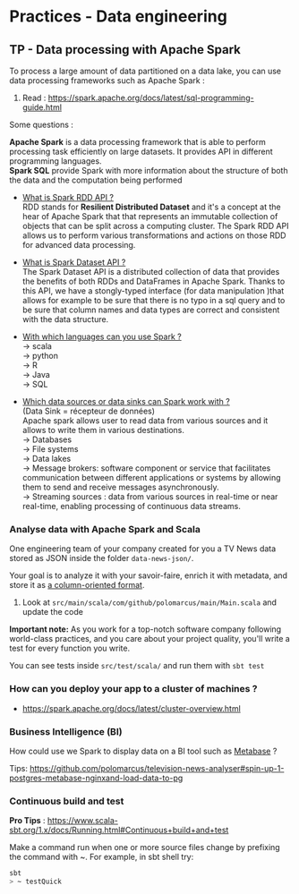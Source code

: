 # Practices - Data engineering

## TP - Data processing with Apache Spark
To process a large amount of data partitioned on a data lake, you can use data processing frameworks such as Apache Spark :
1. Read : https://spark.apache.org/docs/latest/sql-programming-guide.html

Some questions : 

**Apache Spark** is a data processing framework that is able to perform processing task efficiently on large datasets. It 
provides API in different programming languages.  
**Spark SQL** provide Spark with more information about the structure of both the data and the computation being performed

* <u>What is Spark RDD API ?</u>    
RDD stands for **Resilient Distributed Dataset** and it's a concept at the hear of Apache Spark that  that represents an 
immutable collection of objects that can be split across a computing cluster. The Spark RDD API allows us to perform various 
transformations and actions on those RDD for advanced data processing. 

* <u>What is Spark Dataset API ?</u>  
The Spark Dataset API is a distributed collection of data that provides the benefits of both RDDs and DataFrames in Apache Spark.
Thanks to this API, we have a stongly-typed interface (for data manipulation )that allows for example to be sure that there is no typo in a sql query 
and to be sure that column names and data types are correct and consistent with the data structure.

* <u>With which languages can you use Spark ?</u>    
-> scala  
-> python   
-> R  
-> Java   
-> SQL  

* <u>Which data sources or data sinks can Spark work with ?</u>    
  (Data Sink = récepteur de données)  
Apache spark allows user to read data from various sources and it allows to write them in 
various destinations.   
-> Databases  
-> File systems   
-> Data lakes   
-> Message brokers: software component or service that facilitates communication between different applications or systems by allowing them to send and receive messages asynchronously.    
-> Streaming sources : data from various sources in real-time or near real-time, enabling processing of continuous data streams.

### Analyse data with Apache Spark and Scala 
One engineering team of your company created for you a TV News data stored as JSON inside the folder `data-news-json/`.

Your goal is to analyze it with your savoir-faire, enrich it with metadata, and store it as [a column-oriented format](https://parquet.apache.org/).

1. Look at `src/main/scala/com/github/polomarcus/main/Main.scala` and update the code 

**Important note:** As you work for a top-notch software company following world-class practices, and you care about your project quality, you'll write a test for every function you write.

You can see tests inside `src/test/scala/` and run them with `sbt test`

### How can you deploy your app to a cluster of machines ?
* https://spark.apache.org/docs/latest/cluster-overview.html

### Business Intelligence (BI)
How could use we Spark to display data on a BI tool such as [Metabase](https://www.metabase.com/) ?

Tips: https://github.com/polomarcus/television-news-analyser#spin-up-1-postgres-metabase-nginxand-load-data-to-pg

### Continuous build and test
**Pro Tips** : https://www.scala-sbt.org/1.x/docs/Running.html#Continuous+build+and+test

Make a command run when one or more source files change by prefixing the command with ~. For example, in sbt shell try:
```bash
sbt
> ~ testQuick
```
